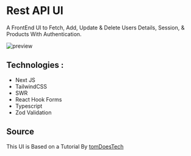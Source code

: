 # Rest API UI

A FrontEnd UI to Fetch, Add, Update & Delete Users Details, Session, & Products With Authentication.

![preview](https://media-exp1.licdn.com/dms/image/C5622AQHcJ4jrqJ5nlQ/feedshare-shrink_800/0/1669389984867?e=1672272000&v=beta&t=wU9G3yL3k9UR8uXmWJxtLxUAoAkTn3wAaQs32hBVjvE)

## Technologies :

-   Next JS
-   TailwindCSS
-   SWR
-   React Hook Forms
-   Typescript
-   Zod Validation

## Source

This UI is Based on a Tutorial By [tomDoesTech](https://www.youtube.com/watch?v=oSz23pPBpFY)
